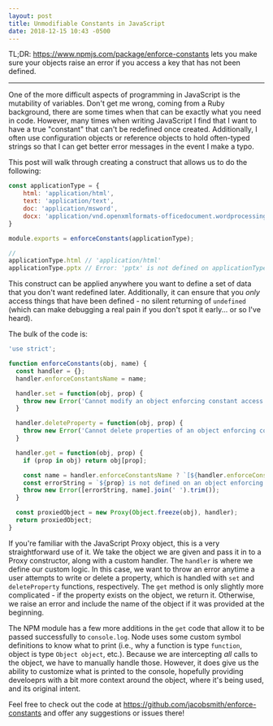```yaml
---
layout: post
title: Unmodifiable Constants in JavaScript
date: 2018-12-15 10:43 -0500
---
```


TL;DR: https://www.npmjs.com/package/enforce-constants lets you make sure your objects raise an error if you access a key that has not been defined.

---

One of the more difficult aspects of programming in JavaScript is the mutability of variables. Don't get me wrong, coming from a Ruby background, there are some times when that can be exactly what you need in code. However, many times when writing JavaScript I find that I want to have a true "constant" that can't be redefined once created. Additionally, I often use configuration objects or reference objects to hold often-typed strings so that I can get better error messages in the event I make a typo.

This post will walk through creating a construct that allows us to do the following:

```javascript
const applicationType = {
    html: 'application/html',
    text: 'application/text',
    doc: 'application/msword',
    docx: 'application/vnd.openxmlformats-officedocument.wordprocessingml.document'
}

module.exports = enforceConstants(applicationType);

//
applicationType.html // 'application/html'
applicationType.pptx // Error: 'pptx' is not defined on applicationType
```

This construct can be applied anywhere you want to define a set of data that you don't want redefined later. Additionally, it can ensure that you _only_ access things that have been defined - no silent returning of `undefined` (which can make debugging a real pain if you don't spot it early... or so I've heard).

The bulk of the code is:

```javascript
'use strict';

function enforceConstants(obj, name) {
  const handler = {};
  handler.enforceConstantsName = name;

  handler.set = function(obj, prop) {
    throw new Error('Cannot modify an object enforcing constant access');
  }

  handler.deleteProperty = function(obj, prop) {
    throw new Error('Cannot delete properties of an object enforcing constant access');
  }

  handler.get = function(obj, prop) {
    if (prop in obj) return obj[prop];

    const name = handler.enforceConstantsName ? `[${handler.enforceConstantsName}]` : null;
    const errorString = `${prop} is not defined on an object enforcing constant access`;
    throw new Error([errorString, name].join(' ').trim());
  }

  const proxiedObject = new Proxy(Object.freeze(obj), handler);
  return proxiedObject;
}
```

If you're familiar with the JavaScript Proxy object, this is a very straightforward use of it. We take the object we are given and pass it in to a Proxy constructor, along with a custom handler. The `handler` is where we define our custom logic. In this case, we want to throw an error anytime a user attempts to write or delete a property, which is handled with `set` and `deleteProperty` functions, respectively. The `get` method is only slightly more complicated - if the property exists on the object, we return it. Otherwise, we raise an error and include the name of the object if it was provided at the beginning.

The NPM module has a few more additions in the `get` code that allow it to be passed successfully to `console.log`. Node uses some custom symbol definitions to know what to print (i.e., why a function is type `function`, object is type `Object object`, etc.). Because we are intercepting _all_ calls to the object, we have to manually handle those. However, it does give us the ability to customize what is printed to the console, hopefully providing develoeprs with a bit more context around the object, where it's being used, and its original intent.

Feel free to check out the code at https://github.com/jacobsmith/enforce-constants and offer any suggestions or issues there!